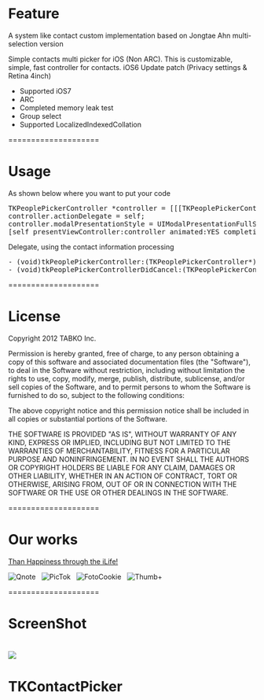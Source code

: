 Feature
====================
A system like contact custom implementation based on Jongtae Ahn multi-selection version

Simple contacts multi picker for iOS (Non ARC).
This is customizable, simple, fast controller for contacts.
iOS6 Update patch (Privacy settings & Retina 4inch)

<ul>
    <li>Supported iOS7</li>
    <li>ARC</li>
    <li>Completed memory leak test</li>
    <li>Group select</li>
    <li>Supported LocalizedIndexedCollation</li>
</ul>

====================

Usage
====================

As shown below where you want to put your code
<pre>
TKPeoplePickerController *controller = [[[TKPeoplePickerController alloc] initPeoplePicker] autorelease];
controller.actionDelegate = self;
controller.modalPresentationStyle = UIModalPresentationFullScreen;
[self presentViewController:controller animated:YES completion:nil];
</pre>

Delegate, using the contact information processing
<pre>
- (void)tkPeoplePickerController:(TKPeoplePickerController*)picker didFinishPickingDataWithInfo:(NSArray*)contacts;
- (void)tkPeoplePickerControllerDidCancel:(TKPeoplePickerController*)picker;
</pre>

====================

License
====================

Copyright 2012 TABKO Inc.
 

Permission is hereby granted, free of charge, to any person obtaining a copy
of this software and associated documentation files (the "Software"), to deal
in the Software without restriction, including without limitation the rights
to use, copy, modify, merge, publish, distribute, sublicense, and/or sell
copies of the Software, and to permit persons to whom the Software is
furnished to do so, subject to the following conditions:

The above copyright notice and this permission notice shall be included in
all copies or substantial portions of the Software.

THE SOFTWARE IS PROVIDED "AS IS", WITHOUT WARRANTY OF ANY KIND, EXPRESS OR
IMPLIED, INCLUDING BUT NOT LIMITED TO THE WARRANTIES OF MERCHANTABILITY,
FITNESS FOR A PARTICULAR PURPOSE AND NONINFRINGEMENT. IN NO EVENT SHALL THE
AUTHORS OR COPYRIGHT HOLDERS BE LIABLE FOR ANY CLAIM, DAMAGES OR OTHER
LIABILITY, WHETHER IN AN ACTION OF CONTRACT, TORT OR OTHERWISE, ARISING FROM,
OUT OF OR IN CONNECTION WITH THE SOFTWARE OR THE USE OR OTHER DEALINGS IN
THE SOFTWARE.

====================

Our works
====================

<a href="http://hapsee.com" target="_blank">Than Happiness through the iLife!</a>

<img src="http://hapsee.com/wp-content/uploads/2012/09/Home-Qnote-Icon.png" alt="Qnote" /> &nbsp; <img src="http://hapsee.com/wp-content/uploads/2012/09/Home-PicTok-Icon.png" alt="PicTok" /> &nbsp; <img src="http://hapsee.com/wp-content/uploads/2012/09/Home-FotoCookie-Icon.png" alt="FotoCookie" /> &nbsp; <img src="http://hapsee.com/wp-content/uploads/2012/09/Home-ThumbPlus-Icon.png" alt="Thumb+" />

====================

ScreenShot
====================

![](https://github.com/Mamong/TKContactsPicker/raw/master/show.gif) 
=======
# TKContactPicker
